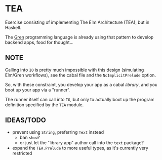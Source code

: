 # TEA

Exercise consisting of implementing The Elm Architecture (TEA), but in Haskell.

The [Gren](https://gren-lang.org/) programming language is already using that
pattern to develop backend apps, food for thought...

## NOTE

Calling into `IO` is pretty much impossible with this design (simulating
Elm/Gren workflows), see the cabal file and the `NoImplicitPrelude` option.

So, with these constraint, you develop your app as a cabal _library_, and you
boot up your app via a "runner".

The runner itself can call into `IO`, but only to actually boot up the program
definition specified by the `TEA` module.

## IDEAS/TODO

- prevent using `String`, preferring `Text` instead
  - ban `show`?
  - or just let the "library app" author call into the `text` package?
- expand the `TEA.Prelude` to more useful types, as it's currently very
  restricted
